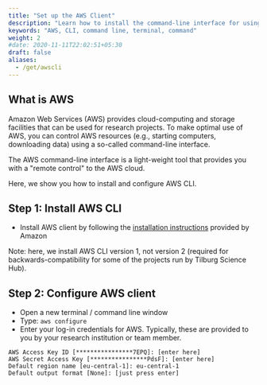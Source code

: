 ```yaml
---
title: "Set up the AWS Client"
description: "Learn how to install the command-line interface for using Amazing Web Services."
keywords: "AWS, CLI, command line, terminal, command"
weight: 2
#date: 2020-11-11T22:02:51+05:30
draft: false
aliases:
  - /get/awscli
---
```


## What is AWS

Amazon Web Services (AWS) provides cloud-computing and storage facilities that can be used for research projects. To make optimal use of AWS, you can control AWS resources (e.g., starting computers, downloading data) using a so-called command-line interface.

The AWS command-line interface is a light-weight tool that provides you with a "remote control" to the AWS cloud.

Here, we show you how to install and configure AWS CLI.

## Step 1: Install AWS CLI

- Install AWS client by following the [installation instructions](https://docs.aws.amazon.com/cli/latest/userguide/install-cliv1.html) provided by Amazon

Note: here, we install AWS CLI version 1, not version 2 (required for backwards-compatibility for some of the projects run by Tilburg Science Hub).

## Step 2: Configure AWS client

- Open a new terminal / command line window
- Type: `aws configure`
- Enter your log-in credentials for AWS. Typically, these are provided to you by your research institution or team member.

```
AWS Access Key ID [****************7EPQ]: [enter here]
AWS Secret Access Key [****************PdsF]: [enter here]
Default region name [eu-central-1]: eu-central-1
Default output format [None]: [just press enter]
```
